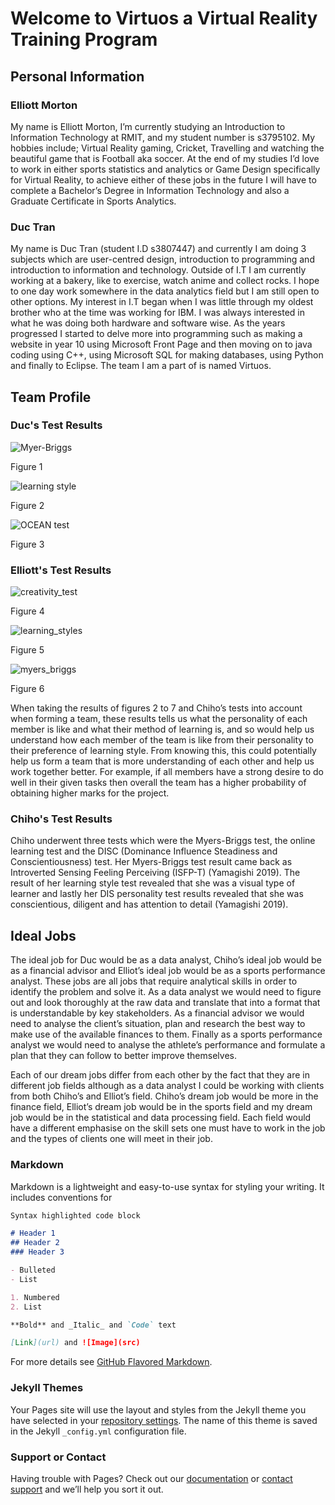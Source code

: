# Welcome to Virtuos a Virtual Reality Training Program

## Personal Information

### Elliott Morton
My name is Elliott Morton, I’m currently studying an Introduction to Information Technology at RMIT, and my student number is s3795102. My hobbies include; Virtual Reality gaming, Cricket, Travelling and watching the beautiful game that is Football aka soccer. At the end of my studies I’d love to work in either sports statistics and analytics or Game Design specifically for Virtual Reality, to achieve either of these jobs in the future I will have to complete a Bachelor’s Degree in Information Technology and also a Graduate Certificate in Sports Analytics.

### Duc Tran
My name is Duc Tran (student I.D s3807447) and currently I am doing 3 subjects which are user-centred design, introduction to programming and introduction to information and technology. Outside of I.T I am currently working at a bakery, like to exercise, watch anime and collect rocks. I hope to one day work somewhere in the data analytics field but I am still open to other options. My interest in I.T began when I was little through my oldest brother who at the time was working for IBM. I was always interested in what he was doing both hardware and software wise. As the years progressed I started to delve more into programming such as making a website in year 10 using Microsoft Front Page and then moving on to java coding using C++, using Microsoft SQL for making databases, using Python and finally to Eclipse. The team I am a part of is named Virtuos.

## Team Profile

### Duc's Test Results
![Myer-Briggs](https://user-images.githubusercontent.com/51364646/61107622-b55f2400-a4c3-11e9-87bd-ae7ab2986fbc.JPG)

Figure 1

![learning style](https://user-images.githubusercontent.com/51364646/61107741-f7886580-a4c3-11e9-9bc4-51283da2b927.JPG)

Figure 2

![OCEAN test](https://user-images.githubusercontent.com/51364646/61107996-7ed5d900-a4c4-11e9-9c2c-ab8435f1dcd9.JPG)

Figure 3

### Elliott's Test Results
![creativity_test](https://user-images.githubusercontent.com/51364646/61108455-aaa58e80-a4c5-11e9-8c4c-55ae559976c9.PNG)

Figure 4

![learning_styles](https://user-images.githubusercontent.com/51364646/61108549-e6d8ef00-a4c5-11e9-8688-66d462b75832.PNG)

Figure 5

![myers_briggs](https://user-images.githubusercontent.com/51364646/61108628-27386d00-a4c6-11e9-82b7-31a61c9992d1.PNG)

Figure 6

When taking the results of figures 2 to 7 and Chiho’s tests into account when forming a team, these results tells us what the personality of each member is like and what their method of learning is, and so would help us understand how each member of the team is like from their personality to their preference of learning style. From knowing this, this could potentially help us form a team that is more understanding of each other and help us work together better. For example, if all members have a strong desire to do well in their given tasks then overall the team has a higher probability of obtaining higher marks for the project.

### Chiho's Test Results
Chiho underwent three tests which were the Myers-Briggs test, the online learning test and the DISC (Dominance Influence Steadiness and Conscientiousness) test. Her Myers-Briggs test result came back as Introverted Sensing Feeling Perceiving (ISFP-T) (Yamagishi 2019). The result of her learning style test revealed that she was a visual type of learner and lastly her DIS personality test results revealed that she was conscientious, diligent and has attention to detail (Yamagishi 2019).

## Ideal Jobs
The ideal job for Duc would be as a data analyst, Chiho’s ideal job would be as a financial advisor and Elliot’s ideal job would be as a sports performance analyst. These jobs are all jobs that require analytical skills in order to identify the problem and solve it. As a data analyst we would need to figure out and look thoroughly at the raw data and translate that into a format that is understandable by key stakeholders. As a financial advisor we would need to analyse the client’s situation, plan and research the best way to make use of the available finances to them. Finally as a sports performance analyst we would need to analyse the athlete’s performance and formulate a plan that they can follow to better improve themselves.

Each of our dream jobs differ from each other by the fact that they are in different job fields although as a data analyst I could be working with clients from both Chiho’s and Elliot’s field. Chiho’s dream job would be more in the finance field, Elliot’s dream job would be in the sports field and my dream job would be in the statistical and data processing field. Each field would have a different emphasise on the skill sets one must have to work in the job and the types of clients one will meet in their job.



### Markdown

Markdown is a lightweight and easy-to-use syntax for styling your writing. It includes conventions for

```markdown
Syntax highlighted code block

# Header 1
## Header 2
### Header 3

- Bulleted
- List

1. Numbered
2. List

**Bold** and _Italic_ and `Code` text

[Link](url) and ![Image](src)
```

For more details see [GitHub Flavored Markdown](https://guides.github.com/features/mastering-markdown/).

### Jekyll Themes

Your Pages site will use the layout and styles from the Jekyll theme you have selected in your [repository settings](https://github.com/ejmorts/Assessment_2_Virtuos/settings). The name of this theme is saved in the Jekyll `_config.yml` configuration file.

### Support or Contact

Having trouble with Pages? Check out our [documentation](https://help.github.com/categories/github-pages-basics/) or [contact support](https://github.com/contact) and we’ll help you sort it out.
